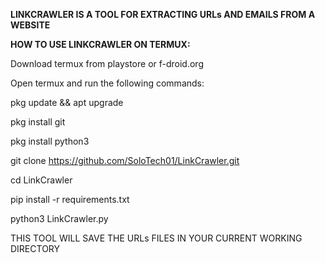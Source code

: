 **LINKCRAWLER IS A TOOL FOR EXTRACTING URLs AND EMAILS FROM A WEBSITE**

__HOW TO USE LINKCRAWLER ON TERMUX:__

Download termux from playstore or f-droid.org

Open termux and run the following commands:

pkg update && apt upgrade

pkg install git

pkg install python3

git clone https://github.com/SoloTech01/LinkCrawler.git

cd LinkCrawler

pip install -r requirements.txt

python3 LinkCrawler.py

THIS TOOL WILL SAVE THE URLs FILES IN YOUR CURRENT WORKING DIRECTORY


